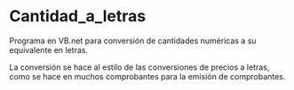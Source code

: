 # Cantidad_a_letras
Programa en VB.net para conversión de cantidades numéricas a su equivalente en letras.

La conversión se hace al estilo de las conversiones de precios a letras, como se hace en muchos comprobantes para la emisión de comprobantes.

